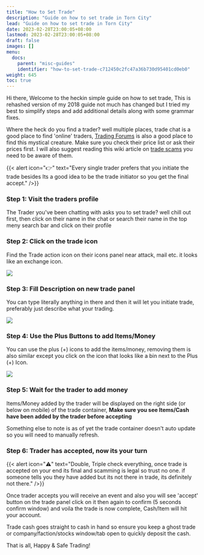 ```yaml
---
title: "How to Set Trade"
description: "Guide on how to set trade in Torn City"
lead: "Guide on how to set trade in Torn City"
date: 2023-02-28T23:00:05+08:00
lastmod: 2023-02-28T23:00:05+08:00
draft: false
images: []
menu:
  docs:
    parent: "misc-guides"
    identifier: "how-to-set-trade-c712450c2fc47a36b730d95401cd0eb0"
weight: 645
toc: true
---
```

Hi there, Welcome to the heckin simple guide on how to set trade, This is rehashed version of my 2018 guide not much has changed but I tried my best to simplify steps and add additional details along with some grammar fixes. 

Where the heck do you find a trader? well multiple places, trade chat is a good place to find 'online' traders, [Trading Forums](https://www.torn.com/forums.php#/p=forums&f=10&b=0&a=0) is also a good place to find this mystical creature. Make sure you check their price list or ask their prices first. I will also suggest reading this wiki article on [trade scams](https://wiki.torn.com/wiki/Scams#Trade_scams) you need to be aware of them. 

{{< alert icon="👉" text="Every single trader prefers that you initiate the trade besides Its a good idea to be the trade initiator so you get the final accept." />}}


### Step 1: Visit the traders profile

The Trader you've been chatting with asks you to set trade? well chill out first, then click on their name in the chat or search their name in the top meny search bar and click on their profile

### Step 2: Click on the trade icon 

Find the Trade action icon on their icons panel near attack, mail etc. it looks like an exchange icon. 

![](ghost-trade/trade-icon.png) 

### Step 3: Fill Description on new trade panel 

You can type literally anything in there and then it will let you initiate trade, preferably just describe what your trading. 

![](ghost-trade/trade-descc.png) 

### Step 4: Use the Plus Buttons to add Items/Money 

You can use the plus (+) icons to add the items/money, removing them is also similar except you click on the icon that looks like a bin next to the Plus (+) Icon. 

![](ghost-trade/trade3.png) 

### Step 5: Wait for the trader to add money

Items/Money added by the trader will be displayed on the right side (or below on mobile) of the trade container, **Make sure you see Items/Cash have been added by the trader before accepting** 

Something else to note is as of yet the trade container doesn't auto update so you will need to manually refresh. 

### Step 6: Trader has accepted, now its your turn 

{{< alert icon="⚠️" text="Double, Triple check everything, once trade is accepted on your end its final and scamming is legal so trust no one. if someone tells you they have added but its not there in trade, its definitely not there." />}}

Once trader accepts you will receive an event and also you will see 'accept' button on the trade panel click on it then again to confirm (5 seconds confirm window) and voila the trade is now complete, Cash/Item will hit your account. 

Trade cash goes straight to cash in hand so ensure you keep a ghost trade or company/faction/stocks window/tab open to quickly deposit the cash. 

That is all, Happy & Safe Trading! 